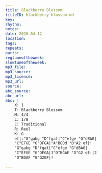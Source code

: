 ```yaml
---
title: Blackberry Blossom
titleID: blackberry-blossom.md
key:
rhythm:
notes:
date: 2020-04-12
location:
tags:
repeats:
parts:
regtuneoftheweek:
slowtuneoftheweek:
mp3_file:
mp3_source:
mp3_licence:
mp3_url:
source:
abc_source:
abc_url:
abc: |
    X: 1
    T: Blackberry Blossom
    M: 4/4
    L: 1/8
    C: Traditional
    R: Reel
    K: G
    ef|:"G"gabg "D"fgaf|"C"efge "G"dBAG|
    "C"EFGE "G"DFGA|"A"BGBd "D"A2 ef|!
    "G"gabg "D"fgaf|"C"efge "G"dBAG|
    "C"EFGE "G"DFGA|1"D"BGAF "G"G2 ef:|2
    "D"BGAF "G"G2GF|!
    
---
```

